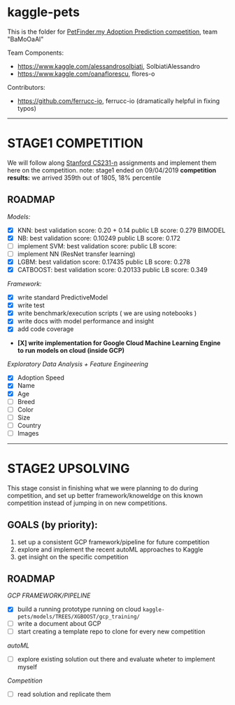 # kaggle-pets

This is the folder for [PetFinder.my Adoption Prediction competition](https://www.kaggle.com/c/petfinder-adoption-prediction), team "BaMoOaAl"

Team Components:
- https://www.kaggle.com/alessandrosolbiati, SolbiatiAlessandro
- https://www.kaggle.com/oanaflorescu, flores-o

Contributors:
- https://github.com/ferrucc-io, ferrucc-io (dramatically helpful in fixing typos)

-------------------
# STAGE1 COMPETITION
 We will follow along [Stanford CS231-n](http://cs231n.stanford.edu/) assignments and implement them here on the competition.
note: stage1 ended on 09/04/2019
<b>competition results:</b> we arrived 359th out of 1805, 18% percentile

## ROADMAP

*Models:*
- [X] KNN:
 best validation score: 0.20 + 0.14
 public LB score: 0.279 BIMODEL
- [X] NB:
 best validation score: 0.10249
 public LB score: 0.172
- [ ] implement SVM:
 best validation score:
 public LB score:
- [ ] implement NN (ResNet transfer learning)
- [X] LGBM:
 best validation score: 0.17435
 public LB score: 0.278
- [X] CATBOOST:
 best validation score: 0.20133
 public LB score:  0.349

*Framework:*
- [X] write standard PredictiveModel
- [X] write test
- [X] write benchmark/execution scripts ( we are using notebooks )
- [X] write docs with model performance and insight
- [X] add code coverage
- **[X] write implementation for Google Cloud Machine Learning Engine to run models on cloud (inside GCP)**

*Exploratory Data Analysis + Feature Engineering*
- [X] Adoption Speed
- [X] Name
- [X] Age
- [ ] Breed
- [ ] Color
- [ ] Size
- [ ] Country
- [ ] Images

---------------
# STAGE2 UPSOLVING
This stage consist in finishing what we were planning to do during competition, and set up better framework/knoweldge on this known competition instead of jumping in on new competitions.

## GOALS (by priority):
1. set up a consistent GCP framework/pipeline for future competition
2. explore and implement the recent autoML approaches to Kaggle
3. get insight on the specific competition

## ROADMAP

*GCP FRAMEWORK/PIPELINE*
- [X] build a running prototype running on cloud `kaggle-pets/models/TREES/XGBOOST/gcp_training/`
- [ ] write a document about GCP
- [ ] start creating a template repo to clone for every new competition

*autoML*
- [ ] explore existing solution out there and evaluate wheter to implement myself

*Competition*
- [ ] read solution and replicate them



